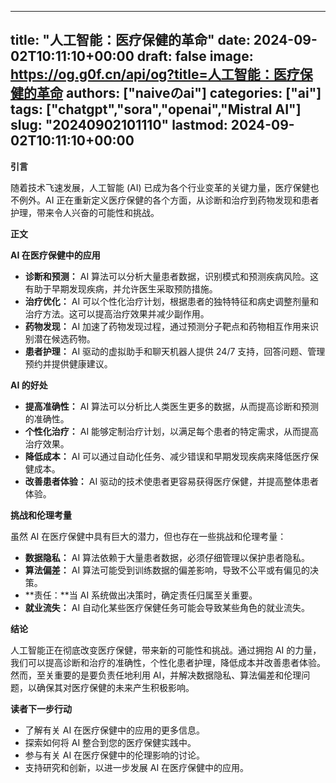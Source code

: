 
---
title: "人工智能：医疗保健的革命"
date: 2024-09-02T10:11:10+00:00
draft: false
image: https://og.g0f.cn/api/og?title=人工智能：医疗保健的革命
authors: ["naiveのai"]
categories: ["ai"]
tags: ["chatgpt","sora","openai","Mistral AI"]
slug: "20240902101110"
lastmod: 2024-09-02T10:11:10+00:00
---
**引言**

随着技术飞速发展，人工智能 (AI) 已成为各个行业变革的关键力量，医疗保健也不例外。AI 正在重新定义医疗保健的各个方面，从诊断和治疗到药物发现和患者护理，带来令人兴奋的可能性和挑战。

**正文**

**AI 在医疗保健中的应用**

* **诊断和预测：** AI 算法可以分析大量患者数据，识别模式和预测疾病风险。这有助于早期发现疾病，并允许医生采取预防措施。
* **治疗优化：** AI 可以个性化治疗计划，根据患者的独特特征和病史调整剂量和治疗方法。这可以提高治疗效果并减少副作用。
* **药物发现：** AI 加速了药物发现过程，通过预测分子靶点和药物相互作用来识别潜在候选药物。
* **患者护理：** AI 驱动的虚拟助手和聊天机器人提供 24/7 支持，回答问题、管理预约并提供健康建议。

**AI 的好处**

* **提高准确性：** AI 算法可以分析比人类医生更多的数据，从而提高诊断和预测的准确性。
* **个性化治疗：** AI 能够定制治疗计划，以满足每个患者的特定需求，从而提高治疗效果。
* **降低成本：** AI 可以通过自动化任务、减少错误和早期发现疾病来降低医疗保健成本。
* **改善患者体验：** AI 驱动的技术使患者更容易获得医疗保健，并提高整体患者体验。

**挑战和伦理考量**

虽然 AI 在医疗保健中具有巨大的潜力，但也存在一些挑战和伦理考量：

* **数据隐私：** AI 算法依赖于大量患者数据，必须仔细管理以保护患者隐私。
* **算法偏差：** AI 算法可能受到训练数据的偏差影响，导致不公平或有偏见的决策。
* **责任：**当 AI 系统做出决策时，确定责任归属至关重要。
* **就业流失：** AI 自动化某些医疗保健任务可能会导致某些角色的就业流失。

**结论**

人工智能正在彻底改变医疗保健，带来新的可能性和挑战。通过拥抱 AI 的力量，我们可以提高诊断和治疗的准确性，个性化患者护理，降低成本并改善患者体验。然而，至关重要的是要负责任地利用 AI，并解决数据隐私、算法偏差和伦理问题，以确保其对医疗保健的未来产生积极影响。

**读者下一步行动**

* 了解有关 AI 在医疗保健中的应用的更多信息。
* 探索如何将 AI 整合到您的医疗保健实践中。
* 参与有关 AI 在医疗保健中的伦理影响的讨论。
* 支持研究和创新，以进一步发展 AI 在医疗保健中的应用。